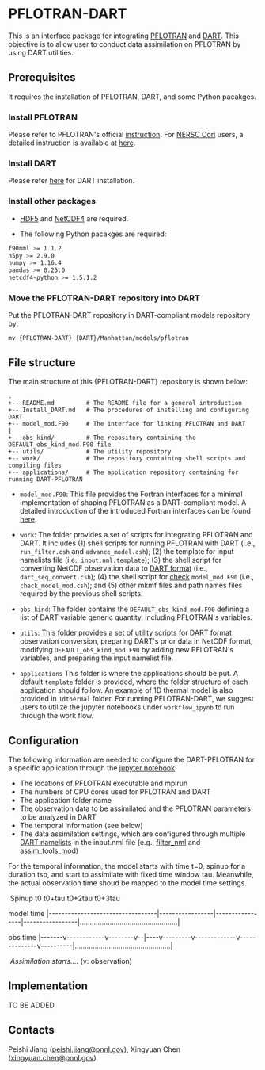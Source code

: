 # PFLOTRAN-DART

This is an interface package for integrating [PFLOTRAN](www.pflotran.org) and [DART](https://www.image.ucar.edu/DAReS/DART/). This objective is to allow user to conduct data assimilation on PFLOTRAN by using DART utilities.

## Prerequisites

It requires the installation of PFLOTRAN, DART, and some Python pacakges.

### Install PFLOTRAN

Please refer to PFLOTRAN's official [instruction](https://www.pflotran.org/documentation/user_guide/how_to/installation/linux.html#linux-install). For [NERSC Cori](https://nersc.gov/) users, a detailed instruction is available at [here](https://github.com/pnnl-sbrsfa/how-to-guide/blob/master/Compile-PFLOTRAN-on-Cori.md). 

### Install DART

Please refer [here](./INSTALL_DART.md) for DART installation.

### Install other packages

- [HDF5](https://www.hdfgroup.org/solutions/hdf5/) and [NetCDF4](https://www.unidata.ucar.edu/software/netcdf/) are required.

- The following Python pacakges are required:

```sh
f90nml >= 1.1.2
h5py >= 2.9.0
numpy >= 1.16.4
pandas >= 0.25.0
netcdf4-python >= 1.5.1.2
```

### Move the PFLOTRAN-DART repository into DART

Put the PFLOTRAN-DART repository in DART-compliant models repository by:

```
mv {PFLOTRAN-DART} {DART}/Manhattan/models/pflotran
```



## File structure

The main structure of this {PFLOTRAN-DART} repository is shown below:

```
.
+-- README.md         # The README file for a general introduction
+-- Install_DART.md   # The procedures of installing and configuring DART
+-- model_mod.F90     # The interface for linking PFLOTRAN and DART
|
+-- obs_kind/         # The repository containing the DEFAULT_obs_kind_mod.F90 file
+-- utils/            # The utility repository
+-- work/             # The repository containing shell scripts and compiling files
+-- applications/     # The application repository containing for running DART-PFLOTRAN
```

- ```model_mod.F90```: This file provides the Fortran interfaces for a minimal implementation of shaping PFLOTRAN as a DART-compliant model. A detailed introduction of the introduced Fortran interfaces can be found [here](https://www.image.ucar.edu/DAReS/DART/Manhattan/models/template/model_mod.html).

- ```work```: The folder provides a set of scripts for integrating PFLOTRAN and DART. It includes (1) shell scripts for running PFLOTRAN with DART (i.e., ```run_filter.csh``` and ```advance_model.csh```); (2) the template for input namelists file (i.e., ```input.nml.template```); (3) the shell script for converting NetCDF observation data to [DART format](https://www.image.ucar.edu/DAReS/DART/DART2_Observations.html#obs_seq_overview) (i.e., ```dart_seq_convert.csh```); (4) the shell script for [check](https://www.image.ucar.edu/DAReS/DART/Manhattan/assimilation_code/programs/model_mod_check/model_mod_check.html) ```model_mod.F90```  (i.e., ```check_model_mod.csh```); and (5) other mkmf files and path names files required by the previous shell scripts. 

- ```obs_kind```: The folder contains the ```DEFAULT_obs_kind_mod.F90``` defining a list of DART variable generic quantity, including PFLOTRAN's variables.

- ```utils```: This folder provides a set of utility scripts for DART format observation conversion, preparing DART's prior data in NetCDF format, modifying ```DEFAULT_obs_kind_mod.F90``` by adding new PFLOTRAN's variables, and preparing the input namelist file.

- ```applications``` This folder is where the applications should be put. A default ```template``` folder is provided, where the folder structure of each application should follow. An example of 1D thermal model is also provided in ```1dthermal``` folder. For running PFLOTRAN-DART, we suggest users to utilize the jupyter notebooks under ```workflow_ipynb``` to run through the work flow.

  


## Configuration

The following information are needed to configure the DART-PFLOTRAN for a specific application through the [jupyter notebook](./applications/workflow_ipynb/DART_PFLOTRAN_Integrate.ipynb):

- The locations of PFLOTRAN executable and mpirun
- The numbers of CPU cores used for PFLOTRAN and DART
- The application folder name
- The observation data to be assimilated and the PFLOTRAN parameters to be analyzed in DART
- The temporal information (see below)
- The data assimilation settings, which are configured through multiple [DART namelists](https://www.image.ucar.edu/DAReS/DART/Manhattan/documentation/index.html#Namelists) in the input.nml file (e.g., [filter_nml](https://www.image.ucar.edu/DAReS/DART/Manhattan/assimilation_code/modules/assimilation/filter_mod.html#Namelist) and [assim_tools_mod](https://www.image.ucar.edu/DAReS/DART/Manhattan/assimilation_code/modules/assimilation/assim_tools_mod.html#Namelist))

For the temporal information, the model starts with time t=0, spinup for a duration tsp, and start to assimilate with fixed time window tau. Meanwhile, the actual observation time shoud be mapped to the model time settings.

​                                     Spinup                t0                t0+tau         t0+2tau          t0+3tau

model time |----------------------------------|-----------------|-----------------|-----------------|.................................................|

obs time      |-------v------------v--------v--|----v---------v-------------v--------------v----------|................................................|

​                                          *Assimilation starts....*        (v: observation)



## Implementation

TO BE ADDED.



## Contacts
Peishi Jiang (peishi.jiang@pnnl.gov), Xingyuan Chen (xingyuan.chen@pnnl.gov)